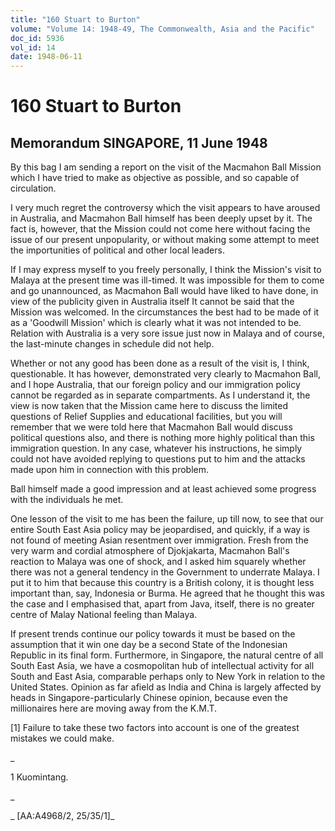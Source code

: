 ```yaml
---
title: "160 Stuart to Burton"
volume: "Volume 14: 1948-49, The Commonwealth, Asia and the Pacific"
doc_id: 5936
vol_id: 14
date: 1948-06-11
---
```


# 160 Stuart to Burton

## Memorandum SINGAPORE, 11 June 1948

By this bag I am sending a report on the visit of the Macmahon Ball Mission which I have tried to make as objective as possible, and so capable of circulation.

I very much regret the controversy which the visit appears to have aroused in Australia, and Macmahon Ball himself has been deeply upset by it. The fact is, however, that the Mission could not come here without facing the issue of our present unpopularity, or without making some attempt to meet the importunities of political and other local leaders.

If I may express myself to you freely personally, I think the Mission's visit to Malaya at the present time was ill-timed. It was impossible for them to come and go unannounced, as Macmahon Ball would have liked to have done, in view of the publicity given in Australia itself It cannot be said that the Mission was welcomed. In the circumstances the best had to be made of it as a 'Goodwill Mission' which is clearly what it was not intended to be. Relation with Australia is a very sore issue just now in Malaya and of course, the last-minute changes in schedule did not help.

Whether or not any good has been done as a result of the visit is, I think, questionable. It has however, demonstrated very clearly to Macmahon Ball, and I hope Australia, that our foreign policy and our immigration policy cannot be regarded as in separate compartments. As I understand it, the view is now taken that the Mission came here to discuss the limited questions of Relief Supplies and educational facilities, but you will remember that we were told here that Macmahon Ball would discuss political questions also, and there is nothing more highly political than this immigration question. In any case, whatever his instructions, he simply could not have avoided replying to questions put to him and the attacks made upon him in connection with this problem.

Ball himself made a good impression and at least achieved some progress with the individuals he met.

One lesson of the visit to me has been the failure, up till now, to see that our entire South East Asia policy may be jeopardised, and quickly, if a way is not found of meeting Asian resentment over immigration. Fresh from the very warm and cordial atmosphere of Djokjakarta, Macmahon Ball's reaction to Malaya was one of shock, and I asked him squarely whether there was not a general tendency in the Government to underrate Malaya. I put it to him that because this country is a British colony, it is thought less important than, say, Indonesia or Burma. He agreed that he thought this was the case and I emphasised that, apart from Java, itself, there is no greater centre of Malay National feeling than Malaya.

If present trends continue our policy towards it must be based on the assumption that it win one day be a second State of the Indonesian Republic in its final form. Furthermore, in Singapore, the natural centre of all South East Asia, we have a cosmopolitan hub of intellectual activity for all South and East Asia, comparable perhaps only to New York in relation to the United States. Opinion as far afield as India and China is largely affected by heads in Singapore-particularly Chinese opinion, because even the millionaires here are moving away from the K.M.T.

[1] Failure to take these two factors into account is one of the greatest mistakes we could make.

_

1 Kuomintang.

_

_ [AA:A4968/2, 25/35/1]_
